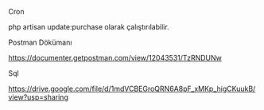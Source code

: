 Cron 

php artisan update:purchase olarak çalıştırılabilir.

Postman Dökümanı

https://documenter.getpostman.com/view/12043531/TzRNDUNw

Sql 

https://drive.google.com/file/d/1mdVCBEGroQRN6A8pF_xMKp_higCKuukB/view?usp=sharing
